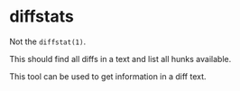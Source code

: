 # diffstats

Not the `diffstat(1)`.

This should find all diffs in a text and list all hunks available.

This tool can be used to get information in a diff text.
